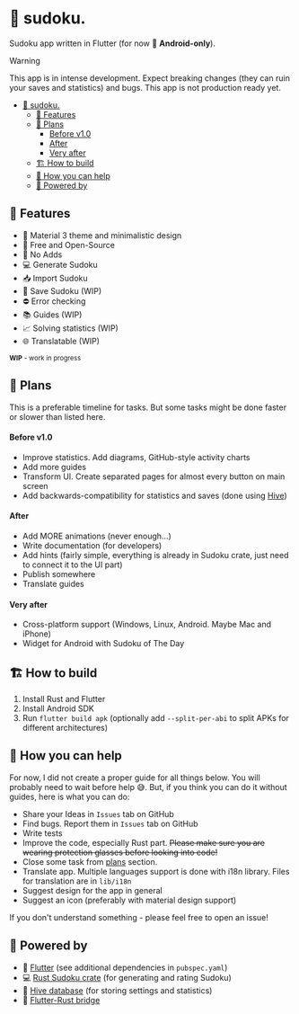 # 🔢 sudoku.

Sudoku app written in Flutter (for now 📱 **Android-only**).

> [!WARNING]
> This app is in intense development. Expect breaking changes (they can ruin your saves and statistics) and bugs. This app is not production ready yet.

<!--toc:start-->
- [🔢 sudoku.](#🔢-sudoku)
  - [👀 Features](#👀-features)
  - [📆 Plans](#📆-plans)
      - [Before v1.0](#before-v10)
      - [After](#after)
      - [Very after](#very-after)
  - [🏗️ How to build](#🏗️-how-to-build)
  - [🫵 How you can help](#🫵-how-you-can-help)
  - [💪 Powered by](#💪-powered-by)
<!--toc:end-->

## 👀 Features

* 🎨 Material 3 theme and minimalistic design
* 🎁 Free and Open-Source
* 🚫 No Adds
* 💻 Generate Sudoku 
* 📥 Import Sudoku
* 💾 Save Sudoku (WIP)
* ⛔ Error checking
* 📚 Guides (WIP)
* 📈 Solving statistics (WIP)
* 🌐 Translatable (WIP)

<sub> **WIP** - work in progress </sub>

## 📆 Plans

This is a preferable timeline for tasks. But some tasks might be done faster or slower than listed here.

#### Before v1.0

* Improve statistics. Add diagrams, GitHub-style activity charts
* Add more guides
* Transform UI. Create separated pages for almost every button on main screen
* Add backwards-compatibility for statistics and saves (done using [Hive](https://pub.dev/packages/hive))

#### After

* Add MORE animations (never enough...)
* Write documentation (for developers)
* Add hints (fairly simple, everything is already in Sudoku crate, just need to connect it to the UI part)
* Publish somewhere
* Translate guides

#### Very after

* Cross-platform support (Windows, Linux, Android. Maybe Mac and iPhone)
* Widget for Android with Sudoku of The Day

## 🏗️ How to build

1. Install Rust and Flutter
2. Install Android SDK
3. Run `flutter build apk` (optionally add `--split-per-abi` to split APKs for different architectures)

## 🫵 How you can help

For now, I did not create a proper guide for all things below. You will probably need to wait before help 😅. But, if you think you can do it without guides, here is what you can do:

* Share your Ideas in `Issues` tab on GitHub
* Find bugs. Report them in `Issues` tab on GitHub
* Write tests
* Improve the code, especially Rust part. ~~Please make sure you are wearing protection glasses before looking into code!~~
* Close some task from [plans](#📆-plans) section.
* Translate app. Multiple languages support is done with i18n library. Files for translation are in `lib/i18n`
* Suggest design for the app in general
* Suggest an icon (preferably with material design support)

If you don't understand something - please feel free to open an issue!

## 💪 Powered by

* 🎨 [Flutter](https://flutter.dev) (see additional dependencies in `pubspec.yaml`)
* 💻 [Rust Sudoku crate](https://crates.io/crates/sudoku) (for generating and rating Sudoku)
* 🐝 [Hive database](https://pub.dev/packages/hive) (for storing settings and statistics)
* 🌉 [Flutter-Rust bridge](https://pub.dev/packages/flutter_rust_bridge)
